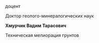 доцент

Доктор геолого-минералогических наук

**Хмурчик Вадим Тарасович**

Техническая мелиорация грунтов